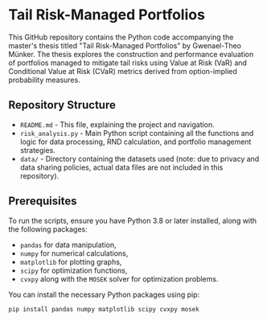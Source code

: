 # Tail Risk-Managed Portfolios

This GitHub repository contains the Python code accompanying the master's thesis titled "Tail Risk-Managed Portfolios" by Gwenael-Theo Münker. The thesis explores the construction and performance evaluation of portfolios managed to mitigate tail risks using Value at Risk (VaR) and Conditional Value at Risk (CVaR) metrics derived from option-implied probability measures.

## Repository Structure

- `README.md` - This file, explaining the project and navigation.
- `risk_analysis.py` - Main Python script containing all the functions and logic for data processing, RND calculation, and portfolio management strategies.
- `data/` - Directory containing the datasets used (note: due to privacy and data sharing policies, actual data files are not included in this repository).

## Prerequisites

To run the scripts, ensure you have Python 3.8 or later installed, along with the following packages:
- `pandas` for data manipulation,
- `numpy` for numerical calculations,
- `matplotlib` for plotting graphs,
- `scipy` for optimization functions,
- `cvxpy` along with the `MOSEK` solver for optimization problems.

You can install the necessary Python packages using pip:

```bash
pip install pandas numpy matplotlib scipy cvxpy mosek
